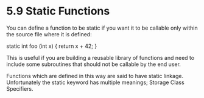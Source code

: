# 5.9 Static Functions

You can define a function to be static if you want it to be callable only within the source file where it is defined:

static int
foo (int x)
{
  return x + 42;
}

This is useful if you are building a reusable library of functions and need to include some subroutines that should not be callable by the end user.

Functions which are defined in this way are said to have static linkage. Unfortunately the static keyword has multiple meanings; Storage Class Specifiers. 
